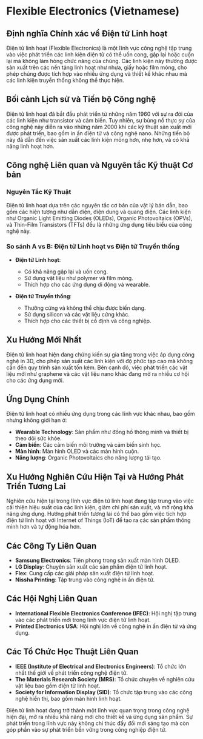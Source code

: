 # Flexible Electronics (Vietnamese)

## Định nghĩa Chính xác về Điện tử Linh hoạt

Điện tử linh hoạt (Flexible Electronics) là một lĩnh vực công nghệ tập trung vào việc phát triển các linh kiện điện tử có thể uốn cong, gập lại hoặc cuộn lại mà không làm hỏng chức năng của chúng. Các linh kiện này thường được sản xuất trên các nền tảng linh hoạt như nhựa, giấy hoặc film mỏng, cho phép chúng được tích hợp vào nhiều ứng dụng và thiết kế khác nhau mà các linh kiện truyền thống không thể thực hiện.

## Bối cảnh Lịch sử và Tiến bộ Công nghệ

Điện tử linh hoạt đã bắt đầu phát triển từ những năm 1960 với sự ra đời của các linh kiện như transistor và cảm biến. Tuy nhiên, sự bùng nổ thực sự của công nghệ này diễn ra vào những năm 2000 khi các kỹ thuật sản xuất mới được phát triển, bao gồm in ấn điện tử và công nghệ nano. Những tiến bộ này đã dẫn đến việc sản xuất các linh kiện mỏng hơn, nhẹ hơn, và có khả năng linh hoạt hơn.

## Công nghệ Liên quan và Nguyên tắc Kỹ thuật Cơ bản

### Nguyên Tắc Kỹ Thuật

Điện tử linh hoạt dựa trên các nguyên tắc cơ bản của vật lý bán dẫn, bao gồm các hiện tượng như dẫn điện, điện dung và quang điện. Các linh kiện như Organic Light Emitting Diodes (OLEDs), Organic Photovoltaics (OPVs), và Thin-Film Transistors (TFTs) đều là những ứng dụng tiêu biểu của công nghệ này.

### So sánh A vs B: Điện tử Linh hoạt vs Điện tử Truyền thống

- **Điện tử Linh hoạt**:
  - Có khả năng gập lại và uốn cong.
  - Sử dụng vật liệu như polymer và film mỏng.
  - Thích hợp cho các ứng dụng di động và wearable.

- **Điện tử Truyền thống**:
  - Thường cứng và không thể chịu được biến dạng.
  - Sử dụng silicon và các vật liệu cứng khác.
  - Thích hợp cho các thiết bị cố định và công nghiệp.

## Xu Hướng Mới Nhất

Điện tử linh hoạt hiện đang chứng kiến sự gia tăng trong việc áp dụng công nghệ in 3D, cho phép sản xuất các linh kiện với độ phức tạp cao mà không cần đến quy trình sản xuất tốn kém. Bên cạnh đó, việc phát triển các vật liệu mới như graphene và các vật liệu nano khác đang mở ra nhiều cơ hội cho các ứng dụng mới.

## Ứng Dụng Chính

Điện tử linh hoạt có nhiều ứng dụng trong các lĩnh vực khác nhau, bao gồm nhưng không giới hạn ở:
- **Wearable Technology**: Sản phẩm như đồng hồ thông minh và thiết bị theo dõi sức khỏe.
- **Cảm biến**: Các cảm biến môi trường và cảm biến sinh học.
- **Màn hình**: Màn hình OLED và các màn hình cuộn.
- **Năng lượng**: Organic Photovoltaics cho năng lượng tái tạo.

## Xu Hướng Nghiên Cứu Hiện Tại và Hướng Phát Triển Tương Lai

Nghiên cứu hiện tại trong lĩnh vực điện tử linh hoạt đang tập trung vào việc cải thiện hiệu suất của các linh kiện, giảm chi phí sản xuất, và mở rộng khả năng ứng dụng. Hướng phát triển tương lai có thể bao gồm việc tích hợp điện tử linh hoạt với Internet of Things (IoT) để tạo ra các sản phẩm thông minh hơn và tự động hóa hơn.

## Các Công Ty Liên Quan

- **Samsung Electronics**: Tiên phong trong sản xuất màn hình OLED.
- **LG Display**: Chuyên sản xuất các sản phẩm điện tử linh hoạt.
- **Flex**: Cung cấp các giải pháp sản xuất điện tử linh hoạt.
- **Nissha Printing**: Tập trung vào công nghệ in ấn điện tử.

## Các Hội Nghị Liên Quan

- **International Flexible Electronics Conference (IFEC)**: Hội nghị tập trung vào các phát triển mới trong lĩnh vực điện tử linh hoạt.
- **Printed Electronics USA**: Hội nghị lớn về công nghệ in ấn điện tử và ứng dụng.

## Các Tổ Chức Học Thuật Liên Quan

- **IEEE (Institute of Electrical and Electronics Engineers)**: Tổ chức lớn nhất thế giới về phát triển công nghệ điện tử.
- **The Materials Research Society (MRS)**: Tổ chức chuyên về nghiên cứu vật liệu bao gồm điện tử linh hoạt.
- **Society for Information Display (SID)**: Tổ chức tập trung vào các công nghệ hiển thị, bao gồm màn hình linh hoạt.

Điện tử linh hoạt đang trở thành một lĩnh vực quan trọng trong công nghệ hiện đại, mở ra nhiều khả năng mới cho thiết kế và ứng dụng sản phẩm. Sự phát triển trong lĩnh vực này không chỉ thúc đẩy đổi mới sáng tạo mà còn góp phần vào sự phát triển bền vững trong công nghiệp điện tử.